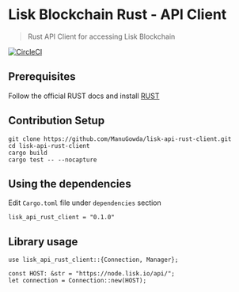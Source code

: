 # Lisk Blockchain Rust - API Client
> Rust API Client for accessing Lisk Blockchain

[![CircleCI](https://circleci.com/gh/ManuGowda/lisk-api-rust-client/tree/master.svg?style=svg&circle-token=2e6f0f19e6e3b0b3eda9dde759d4251eeb8961bd)](https://circleci.com/gh/ManuGowda/lisk-api-rust-client/tree/master)

## Prerequisites

Follow the official RUST docs and install [RUST](https://www.rust-lang.org/tools/install)

## Contribution Setup
```
git clone https://github.com/ManuGowda/lisk-api-rust-client.git
cd lisk-api-rust-client
cargo build
cargo test -- --nocapture
```

## Using the dependencies
Edit `Cargo.toml` file under `dependencies` section
```
lisk_api_rust_client = "0.1.0"
```

## Library usage
```
use lisk_api_rust_client::{Connection, Manager};

const HOST: &str = "https://node.lisk.io/api/";
let connection = Connection::new(HOST);
```
